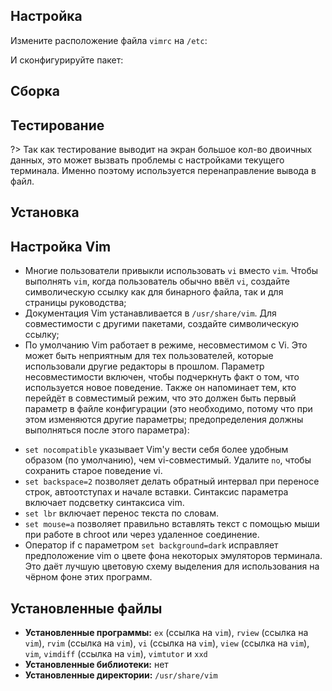 <pkg :name="'vim'" instsize showsbu2></pkg>

## Настройка

Измените расположение файла `vimrc` на `/etc`:

<package-script :package="'vim'" :type="'prepare'"></package-script>

И сконфигурируйте пакет:

<package-script :package="'vim'" :type="'configure'"></package-script>

## Сборка

<package-script :package="'vim'" :type="'build'"></package-script>

## Тестирование

<package-script :package="'vim'" :type="'test'"></package-script>

?> Так как тестирование выводит на экран большое кол-во двоичных данных, это может вызвать проблемы с настройками текущего терминала. Именно поэтому используется перенаправление вывода в файл.

## Установка

<package-script :package="'vim'" :type="'install'"></package-script>

## Настройка Vim

- Многие пользователи привыкли использовать `vi` вместо `vim`. Чтобы выполнять `vim`, когда пользователь обычно ввёл `vi`, создайте символическую ссылку как для бинарного файла, так и для страницы руководства;
- Документация Vim устанавливается в `/usr/share/vim`. Для совместимости с другими пакетами, создайте символическую ссылку;
- По умолчанию Vim работает в режиме, несовместимом с Vi. Это может быть неприятным для тех пользователей, которые использовали другие редакторы в прошлом. Параметр несовместимости включен, чтобы подчеркнуть факт о том, что используется новое поведение. Также он напоминает тем, кто перейдёт в совместимый режим, что это должен быть первый параметр в файле конфигурации (это необходимо, потому что при этом изменяются другие параметры; предопределения должны выполняться после этого параметра):

<package-script :package="'vim'" :type="'postinstall'"></package-script>

- `set nocompatible` указывает Vim'y вести себя более удобным образом (по умолчанию), чем vi-совместимый. Удалите `no`, чтобы сохранить старое поведение vi.
- `set backspace=2` позволяет делать обратный интервал при переносе строк, автоотступах и начале вставки. Синтаксис параметра включает подсветку синтаксиса vim.
- `set lbr` включает перенос текста по словам.
- `set mouse=a` позволяет правильно вставлять текст с помощью мыши при работе в chroot или через удаленное соединение.
- Оператор if с параметром `set background=dark` исправляет предположение vim о цвете фона некоторых эмуляторов терминала. Это даёт лучшую цветовую схему выделения для использования на чёрном фоне этих программ.

## Установленные файлы

- **Установленные программы:** `ex` (ссылка на `vim`), `rview` (ссылка на `vim`), `rvim` (ссылка на `vim`), `vi` (ссылка на `vim`), `view` (ссылка на `vim`), `vim`, `vimdiff` (ссылка на `vim`), `vimtutor` и `xxd`
- **Установленные библиотеки:** нет
- **Установленные директории:** `/usr/share/vim`

<script>
	new Vue({ el: '#main' })
</script>
